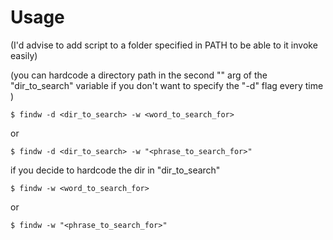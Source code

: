 # Usage

(I'd advise to add script to a folder specified in PATH to be able to it invoke easily)

(you can hardcode a directory path in the second "" arg of the "dir_to_search" variable if you don't want to specify the "-d" flag every time )

`$ findw -d <dir_to_search> -w <word_to_search_for>`

or

`$ findw -d <dir_to_search> -w "<phrase_to_search_for>"`

if you decide to hardcode the dir in "dir_to_search"

`$ findw -w <word_to_search_for>`

or

`$ findw -w "<phrase_to_search_for>"`

